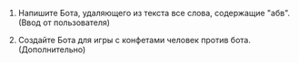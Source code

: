 1) Напишите Бота, удаляющего из текста все слова, содержащие "абв". (Ввод от пользователя)

2) Создайте Бота для игры с конфетами человек против бота. (Дополнительно)
